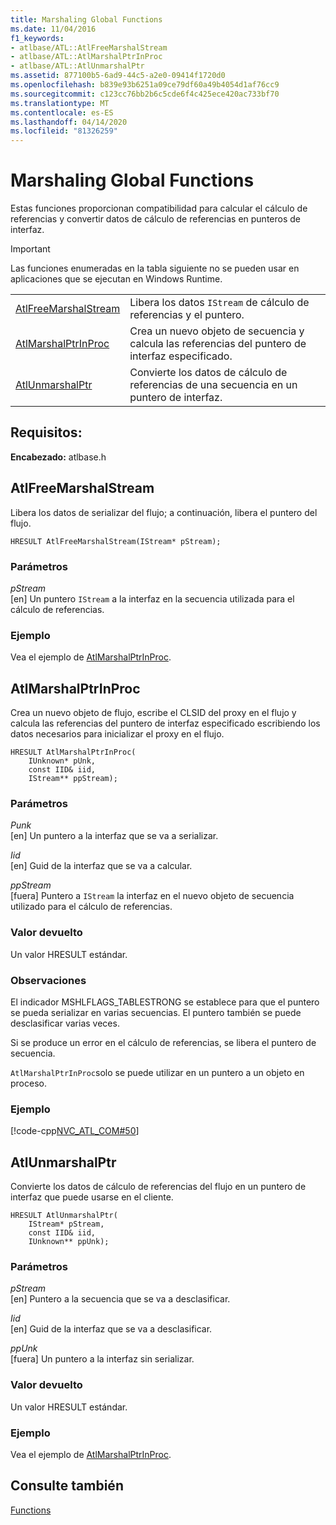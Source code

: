 ```yaml
---
title: Marshaling Global Functions
ms.date: 11/04/2016
f1_keywords:
- atlbase/ATL::AtlFreeMarshalStream
- atlbase/ATL::AtlMarshalPtrInProc
- atlbase/ATL::AtlUnmarshalPtr
ms.assetid: 877100b5-6ad9-44c5-a2e0-09414f1720d0
ms.openlocfilehash: b839e93b6251a09ce79df60a49b4054d1af76cc9
ms.sourcegitcommit: c123cc76bb2b6c5cde6f4c425ece420ac733bf70
ms.translationtype: MT
ms.contentlocale: es-ES
ms.lasthandoff: 04/14/2020
ms.locfileid: "81326259"
---
```

# <a name="marshaling-global-functions"></a>Marshaling Global Functions

Estas funciones proporcionan compatibilidad para calcular el cálculo de referencias y convertir datos de cálculo de referencias en punteros de interfaz.

> [!IMPORTANT]
> Las funciones enumeradas en la tabla siguiente no se pueden usar en aplicaciones que se ejecutan en Windows Runtime.

|||
|-|-|
|[AtlFreeMarshalStream](#atlfreemarshalstream)|Libera los datos `IStream` de cálculo de referencias y el puntero.|
|[AtlMarshalPtrInProc](#atlmarshalptrinproc)|Crea un nuevo objeto de secuencia y calcula las referencias del puntero de interfaz especificado.|
|[AtlUnmarshalPtr](#atlunmarshalptr)|Convierte los datos de cálculo de referencias de una secuencia en un puntero de interfaz.|

## <a name="requirements"></a>Requisitos:

**Encabezado:** atlbase.h

## <a name="atlfreemarshalstream"></a><a name="atlfreemarshalstream"></a>AtlFreeMarshalStream

Libera los datos de serializar del flujo; a continuación, libera el puntero del flujo.

```
HRESULT AtlFreeMarshalStream(IStream* pStream);
```

### <a name="parameters"></a>Parámetros

*pStream*<br/>
[en] Un puntero `IStream` a la interfaz en la secuencia utilizada para el cálculo de referencias.

### <a name="example"></a>Ejemplo

Vea el ejemplo de [AtlMarshalPtrInProc](#atlmarshalptrinproc).

## <a name="atlmarshalptrinproc"></a><a name="atlmarshalptrinproc"></a>AtlMarshalPtrInProc

Crea un nuevo objeto de flujo, escribe el CLSID del proxy en el flujo y calcula las referencias del puntero de interfaz especificado escribiendo los datos necesarios para inicializar el proxy en el flujo.

```
HRESULT AtlMarshalPtrInProc(
    IUnknown* pUnk,
    const IID& iid,
    IStream** ppStream);
```

### <a name="parameters"></a>Parámetros

*Punk*<br/>
[en] Un puntero a la interfaz que se va a serializar.

*Iid*<br/>
[en] Guid de la interfaz que se va a calcular.

*ppStream*<br/>
[fuera] Puntero a `IStream` la interfaz en el nuevo objeto de secuencia utilizado para el cálculo de referencias.

### <a name="return-value"></a>Valor devuelto

Un valor HRESULT estándar.

### <a name="remarks"></a>Observaciones

El indicador MSHLFLAGS_TABLESTRONG se establece para que el puntero se pueda serializar en varias secuencias. El puntero también se puede desclasificar varias veces.

Si se produce un error en el cálculo de referencias, se libera el puntero de secuencia.

`AtlMarshalPtrInProc`solo se puede utilizar en un puntero a un objeto en proceso.

### <a name="example"></a>Ejemplo

[!code-cpp[NVC_ATL_COM#50](../../atl/codesnippet/cpp/marshaling-global-functions_1.cpp)]

## <a name="atlunmarshalptr"></a><a name="atlunmarshalptr"></a>AtlUnmarshalPtr

Convierte los datos de cálculo de referencias del flujo en un puntero de interfaz que puede usarse en el cliente.

```
HRESULT AtlUnmarshalPtr(
    IStream* pStream,
    const IID& iid,
    IUnknown** ppUnk);
```

### <a name="parameters"></a>Parámetros

*pStream*<br/>
[en] Puntero a la secuencia que se va a desclasificar.

*Iid*<br/>
[en] Guid de la interfaz que se va a desclasificar.

*ppUnk*<br/>
[fuera] Un puntero a la interfaz sin serializar.

### <a name="return-value"></a>Valor devuelto

Un valor HRESULT estándar.

### <a name="example"></a>Ejemplo

Vea el ejemplo de [AtlMarshalPtrInProc](#atlmarshalptrinproc).

## <a name="see-also"></a>Consulte también

[Functions](../../atl/reference/atl-functions.md)
